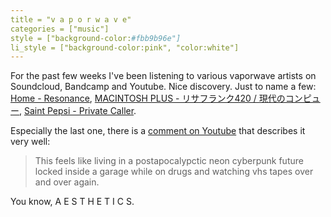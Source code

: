 ```yaml
---
title = "v a p o r w a v e"
categories = ["music"]
style = ["background-color:#fbb9b96e"]
li_style = ["background-color:pink", "color:white"]
---
```


For the past few weeks I've been listening to various vaporwave
artists on Soundcloud, Bandcamp and Youtube. Nice discovery.
Just to name a few: [Home - Resonance],
[MACINTOSH PLUS - リサフランク420 / 現代のコンピュー],
[Saint Pepsi - Private Caller].

Especially the last one, there is a [comment on Youtube] that describes
it very well:

> This feels like living in a postapocalypctic neon cyberpunk future locked inside
a garage while on drugs and watching vhs tapes over and over again.


You know, A E S T H E T I C S.

[Home - Resonance]: https://www.youtube.com/watch?v=8GW6sLrK40k
[Saint Pepsi - Private Caller]: https://www.youtube.com/watch?v=Ki-fATpXa00
[MACINTOSH PLUS - リサフランク420 / 現代のコンピュー]: https://www.youtube.com/watch?v=cU8HrO7XuiE
[comment on Youtube]: https://www.youtube.com/watch?v=Ki-fATpXa00&lc=z12kdfl5vuacxzoyj04cexdgxnmyfnx5wuo0k
